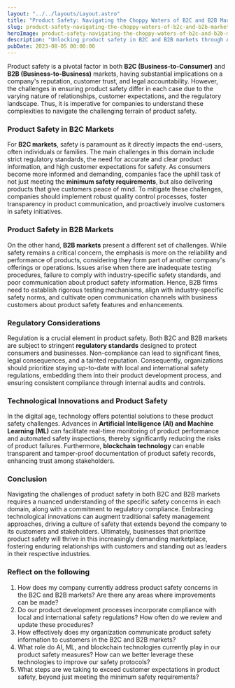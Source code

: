 ```yaml
---
layout: "../../layouts/Layout.astro"
title: "Product Safety: Navigating the Choppy Waters of B2C and B2B Markets"
slug: product-safety-navigating-the-choppy-waters-of-b2c-and-b2b-markets
heroImage: product-safety-navigating-the-choppy-waters-of-b2c-and-b2b-markets.png
description: "Unlocking product safety in B2C and B2B markets through AI, ML, and regulatory compliance for customer-focused business success."
pubDate: 2023-08-05 00:00:00
---
```


Product safety is a pivotal factor in both **B2C (Business-to-Consumer)** and **B2B (Business-to-Business)** markets, having substantial implications on a company's reputation, customer trust, and legal accountability. However, the challenges in ensuring product safety differ in each case due to the varying nature of relationships, customer expectations, and the regulatory landscape. Thus, it is imperative for companies to understand these complexities to navigate the challenging terrain of product safety.

### Product Safety in B2C Markets

For **B2C markets**, safety is paramount as it directly impacts the end-users, often individuals or families. The main challenges in this domain include strict regulatory standards, the need for accurate and clear product information, and high customer expectations for safety. As consumers become more informed and demanding, companies face the uphill task of not just meeting the **minimum safety requirements**, but also delivering products that give customers peace of mind. To mitigate these challenges, companies should implement robust quality control processes, foster transparency in product communication, and proactively involve customers in safety initiatives.

### Product Safety in B2B Markets

On the other hand, **B2B markets** present a different set of challenges. While safety remains a critical concern, the emphasis is more on the reliability and performance of products, considering they form part of another company's offerings or operations. Issues arise when there are inadequate testing procedures, failure to comply with industry-specific safety standards, and poor communication about product safety information. Hence, B2B firms need to establish rigorous testing mechanisms, align with industry-specific safety norms, and cultivate open communication channels with business customers about product safety features and enhancements.

### Regulatory Considerations

Regulation is a crucial element in product safety. Both B2C and B2B markets are subject to stringent **regulatory standards** designed to protect consumers and businesses. Non-compliance can lead to significant fines, legal consequences, and a tainted reputation. Consequently, organizations should prioritize staying up-to-date with local and international safety regulations, embedding them into their product development process, and ensuring consistent compliance through internal audits and controls.

### Technological Innovations and Product Safety

In the digital age, technology offers potential solutions to these product safety challenges. Advances in **Artificial Intelligence (AI) and Machine Learning (ML)** can facilitate real-time monitoring of product performance and automated safety inspections, thereby significantly reducing the risks of product failures. Furthermore, **blockchain technology** can enable transparent and tamper-proof documentation of product safety records, enhancing trust among stakeholders.

### Conclusion

Navigating the challenges of product safety in both B2C and B2B markets requires a nuanced understanding of the specific safety concerns in each domain, along with a commitment to regulatory compliance. Embracing technological innovations can augment traditional safety management approaches, driving a culture of safety that extends beyond the company to its customers and stakeholders. Ultimately, businesses that prioritize product safety will thrive in this increasingly demanding marketplace, fostering enduring relationships with customers and standing out as leaders in their respective industries.

### Reflect on the following

1. How does my company currently address product safety concerns in the B2C and B2B markets? Are there any areas where improvements can be made?
2. Do our product development processes incorporate compliance with local and international safety regulations? How often do we review and update these procedures?
3. How effectively does my organization communicate product safety information to customers in the B2C and B2B markets?
4. What role do AI, ML, and blockchain technologies currently play in our product safety measures? How can we better leverage these technologies to improve our safety protocols?
5. What steps are we taking to exceed customer expectations in product safety, beyond just meeting the minimum safety requirements?

<!-- Content for LinkedIn

Product safety is a non-negotiable aspect for both B2C and B2B markets. For B2C, safety directly influences customer trust and regulatory compliance. For B2B, product safety aligns with reliability and performance, critical for smooth business operations.

In both markets, navigating the challenges of product safety requires robust quality control processes, transparent product communication, rigorous testing mechanisms, and compliance with industry-specific safety norms.

Today's digital age offers tools such as AI, ML, and blockchain to enhance safety measures, creating an environment of trust for stakeholders. Embracing such technological advancements can ensure businesses not only meet regulatory standards but also exceed customer expectations.

In conclusion, effective product safety management can drive customer-focused business success in B2C and B2B markets alike.

Reflect on the following:

1. How does my company currently address product safety concerns in the B2C and B2B markets? Are there any areas where improvements can be made?
2. Do our product development processes incorporate compliance with local and international safety regulations? How often do we review and update these procedures?
3. How effectively does my organization communicate product safety information to customers in the B2C and B2B markets?
4. What role do AI, ML, and blockchain technologies currently play in our product safety measures? How can we better leverage these technologies to improve our safety protocols?
5. What steps are we taking to exceed customer expectations in product safety, beyond just meeting the minimum safety requirements?

#ProductSafety #B2C #B2B #BusinessSuccess

-->